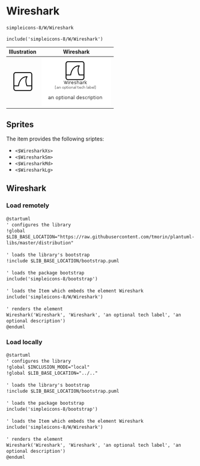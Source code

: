 # Wireshark


```text
simpleicons-8/W/Wireshark
```

```text
include('simpleicons-8/W/Wireshark')
```



| Illustration | Wireshark |
| :---: | :---: |
| ![illustration for Illustration](../../simpleicons-8/W/Wireshark.png) | ![illustration for Wireshark](../../simpleicons-8/W/Wireshark.Local.png) |



## Sprites
The item provides the following sriptes:

- `<$WiresharkXs>`
- `<$WiresharkSm>`
- `<$WiresharkMd>`
- `<$WiresharkLg>`





## Wireshark

### Load remotely
```plantuml
@startuml
' configures the library
!global $LIB_BASE_LOCATION="https://raw.githubusercontent.com/tmorin/plantuml-libs/master/distribution"

' loads the library's bootstrap
!include $LIB_BASE_LOCATION/bootstrap.puml

' loads the package bootstrap
include('simpleicons-8/bootstrap')

' loads the Item which embeds the element Wireshark
include('simpleicons-8/W/Wireshark')

' renders the element
Wireshark('Wireshark', 'Wireshark', 'an optional tech label', 'an optional description')
@enduml
```

### Load locally
```plantuml
@startuml
' configures the library
!global $INCLUSION_MODE="local"
!global $LIB_BASE_LOCATION="../.."

' loads the library's bootstrap
!include $LIB_BASE_LOCATION/bootstrap.puml

' loads the package bootstrap
include('simpleicons-8/bootstrap')

' loads the Item which embeds the element Wireshark
include('simpleicons-8/W/Wireshark')

' renders the element
Wireshark('Wireshark', 'Wireshark', 'an optional tech label', 'an optional description')
@enduml
```

